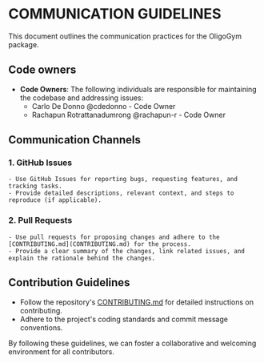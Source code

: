 # COMMUNICATION GUIDELINES

This document outlines the communication practices for the OligoGym package.

## Code owners
- **Code Owners**: The following individuals are responsible for maintaining the codebase and addressing issues:
    - Carlo De Donno @cdedonno - Code Owner
    - Rachapun Rotrattanadumrong @rachapun-r - Code Owner

## Communication Channels
### 1. **GitHub Issues**
    - Use GitHub Issues for reporting bugs, requesting features, and tracking tasks.
    - Provide detailed descriptions, relevant context, and steps to reproduce (if applicable).

### 2. **Pull Requests**
    - Use pull requests for proposing changes and adhere to the [CONTRIBUTING.md](CONTRIBUTING.md) for the process.
    - Provide a clear summary of the changes, link related issues, and explain the rationale behind the changes.

## Contribution Guidelines
- Follow the repository's [CONTRIBUTING.md](CONTRIBUTING.md) for detailed instructions on contributing.
- Adhere to the project's coding standards and commit message conventions.

By following these guidelines, we can foster a collaborative and welcoming environment for all contributors.
